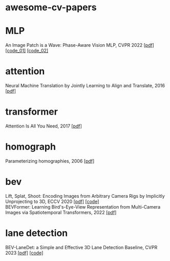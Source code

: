 # awesome-cv-papers
# MLP
An Image Patch is a Wave: Phase-Aware Vision MLP, CVPR 2022 [[pdf]](https://arxiv.org/abs/2111.12294) [[code_01]](https://github.com/huawei-noah/Efficient-AI-Backbones/tree/master/wavemlp_pytorch)  [[code_02]](https://gitee.com/mindspore/models/tree/master/research/cv/wave_mlp)  
# attention
Neural Machine Translation by Jointly Learning to Align and Translate, 2016 [[pdf]](https://arxiv.org/pdf/1409.0473.pdf)
# transformer
Attention Is All You Need, 2017 [[pdf]](https://arxiv.org/pdf/1706.03762.pdf)
# homograph
Parameterizing homographies, 2006 [[pdf]](https://www.ri.cmu.edu/pub_files/pub4/baker_simon_2006_1/baker_simon_2006_1.pdf)
# bev
Lift, Splat, Shoot: Encoding Images from Arbitrary Camera Rigs by Implicitly Unprojecting to 3D, ECCV 2020 [[pdf]](https://arxiv.org/pdf/2008.05711.pdf) [[code]](https://github.com/nv-tlabs/lift-splat-shoot)  
BEVFormer: Learning Bird's-Eye-View Representation from Multi-Camera Images via Spatiotemporal Transformers, 2022 [[pdf]](https://arxiv.org/pdf/2203.17270.pdf)   
# lane detection
BEV-LaneDet: a Simple and Effective 3D Lane Detection Baseline, CVPR 2023 [[pdf]](https://arxiv.org/abs/2210.06006) [[code]](https://github.com/gigo-team/bev_lane_det)
